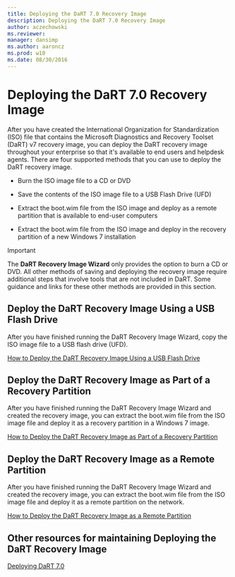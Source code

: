 ```yaml
---
title: Deploying the DaRT 7.0 Recovery Image
description: Deploying the DaRT 7.0 Recovery Image
author: aczechowski
ms.reviewer: 
manager: dansimp
ms.author: aaroncz
ms.prod: w10
ms.date: 08/30/2016
---
```



# Deploying the DaRT 7.0 Recovery Image


After you have created the International Organization for Standardization (ISO) file that contains the Microsoft Diagnostics and Recovery Toolset (DaRT) v7 recovery image, you can deploy the DaRT recovery image throughout your enterprise so that it's available to end users and helpdesk agents. There are four supported methods that you can use to deploy the DaRT recovery image.

-   Burn the ISO image file to a CD or DVD

-   Save the contents of the ISO image file to a USB Flash Drive (UFD)

-   Extract the boot.wim file from the ISO image and deploy as a remote partition that is available to end-user computers

-   Extract the boot.wim file from the ISO image and deploy in the recovery partition of a new Windows 7 installation

> [!IMPORTANT]
> The **DaRT Recovery Image Wizard** only provides the option to burn a CD or DVD. All other methods of saving and deploying the recovery image require additional steps that involve tools that are not included in DaRT. Some guidance and links for these other methods are provided in this section.

 

## Deploy the DaRT Recovery Image Using a USB Flash Drive

After you have finished running the DaRT Recovery Image Wizard, copy the ISO image file to a USB flash drive (UFD).

[How to Deploy the DaRT Recovery Image Using a USB Flash Drive](how-to-deploy-the-dart-recovery-image-using-a-usb-flash-drive-dart-7.md)

## Deploy the DaRT Recovery Image as Part of a Recovery Partition


After you have finished running the DaRT Recovery Image Wizard and created the recovery image, you can extract the boot.wim file from the ISO image file and deploy it as a recovery partition in a Windows 7 image.

[How to Deploy the DaRT Recovery Image as Part of a Recovery Partition](how-to-deploy-the-dart-recovery-image-as-part-of-a-recovery-partition-dart-7.md)

## Deploy the DaRT Recovery Image as a Remote Partition


After you have finished running the DaRT Recovery Image Wizard and created the recovery image, you can extract the boot.wim file from the ISO image file and deploy it as a remote partition on the network.

[How to Deploy the DaRT Recovery Image as a Remote Partition](how-to-deploy-the-dart-recovery-image-as-a-remote-partition-dart-7.md)

## Other resources for maintaining Deploying the DaRT Recovery Image

[Deploying DaRT 7.0](deploying-dart-70-new-ia.md)
